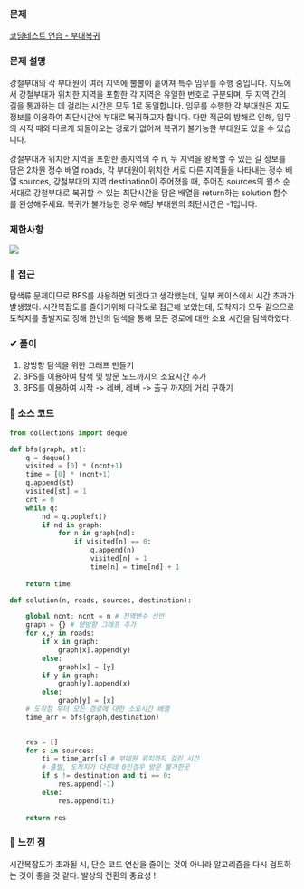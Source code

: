 ### 문제
[코딩테스트 연습 - 부대복귀](https://school.programmers.co.kr/learn/courses/30/lessons/132266)

### 문제 설명
강철부대의 각 부대원이 여러 지역에 뿔뿔이 흩어져 특수 임무를 수행 중입니다. 지도에서 강철부대가 위치한 지역을 포함한 각 지역은 유일한 번호로 구분되며, 두 지역 간의 길을 통과하는 데 걸리는 시간은 모두 1로 동일합니다. 임무를 수행한 각 부대원은 지도 정보를 이용하여 최단시간에 부대로 복귀하고자 합니다. 다만 적군의 방해로 인해, 임무의 시작 때와 다르게 되돌아오는 경로가 없어져 복귀가 불가능한 부대원도 있을 수 있습니다.

강철부대가 위치한 지역을 포함한 총지역의 수 n, 두 지역을 왕복할 수 있는 길 정보를 담은 2차원 정수 배열 roads, 각 부대원이 위치한 서로 다른 지역들을 나타내는 정수 배열 sources, 강철부대의 지역 destination이 주어졌을 때, 주어진 sources의 원소 순서대로 강철부대로 복귀할 수 있는 최단시간을 담은 배열을 return하는 solution 함수를 완성해주세요. 복귀가 불가능한 경우 해당 부대원의 최단시간은 -1입니다.
### 제한사항
![](https://velog.velcdn.com/images/jwjin_dev/post/87bd47e4-3a6c-4f5d-bed9-5dd33ad02fca/image.png)


### 🧭 접근
탐색류 문제이므로 BFS를 사용하면 되겠다고 생각했는데,
일부 케이스에서 시간 초과가 발생했다. 시간복잡도를 줄이기위해 다각도로 접근해 보았는데, 도착지가 모두 같으므로 도착지를 출발지로 정해 한번의 탐색을 통해 모든 경로에 대한 소요 시간을 탐색하였다. 
### ✔ 풀이
1. 양방향 탐색을 위한 그래프 만들기
2. BFS를 이용하여 탐색 및 방문 노드까지의 소요시간 추가
3. BFS를 이용하여 시작 -> 레버, 레버 -> 출구 까지의 거리 구하기

### 📙 소스 코드

```python
from collections import deque

def bfs(graph, st):
    q = deque()
    visited = [0] * (ncnt+1)
    time = [0] * (ncnt+1)
    q.append(st)
    visited[st] = 1
    cnt = 0
    while q:
        nd = q.popleft()
        if nd in graph:
            for n in graph[nd]:
                if visited[n] == 0:
                    q.append(n)
                    visited[n] = 1
                    time[n] = time[nd] + 1
    
    return time

def solution(n, roads, sources, destination):

    global ncnt; ncnt = n # 전역변수 선언
    graph = {} # 양방향 그래프 추가
    for x,y in roads:
        if x in graph:
            graph[x].append(y)
        else:
            graph[x] = [y]
        if y in graph:
            graph[y].append(x)
        else:
            graph[y] = [x]
	# 도착점 부터 모든 경로에 대한 소요시간 배열
    time_arr = bfs(graph,destination) 
   

    res = []
    for s in sources:
        ti = time_arr[s] # 부대원 위치까지 걸린 시간
        # 출발, 도착지가 다른데 0인경우 방문 불가한곳
        if s != destination and ti == 0: 
            res.append(-1)
        else:
            res.append(ti)
    
    return res
```


### 🤔 느낀 점
시간복잡도가 초과될 시, 단순 코드 연산을 줄이는 것이 아니라 알고리즘을 다시 검토하는 것이 좋을 것 같다. 
발상의 전환의 중요성 !